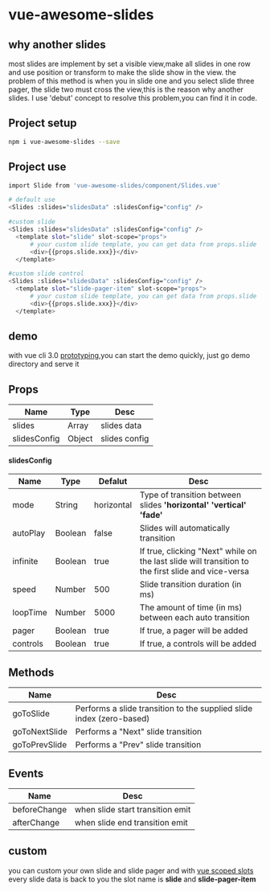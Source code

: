 # vue-awesome-slides

## why another slides
most slides are implement by set a visible view,make all slides in one row and use position or transform to make the slide show in the view. the problem of this method is when you in slide one and you select slide three pager, the slide two must cross the view,this is the reason why another slides. I use 'debut' concept to resolve this problem,you can find it in code.

## Project setup
``` bash
npm i vue-awesome-slides --save
```
## Project use

``` bash
import Slide from 'vue-awesome-slides/component/Slides.vue'

# default use
<Slides :slides="slidesData" :slidesConfig="config" />

#custom slide
<Slides :slides="slidesData" :slidesConfig="config" />
  <template slot="slide" slot-scope="props">
      # your custom slide template, you can get data from props.slide
      <div>{{props.slide.xxx}}</div>   
  </template>

#custom slide control
<Slides :slides="slidesData" :slidesConfig="config" />
  <template slot="slide-pager-item" slot-scope="props">
      # your custom slide template, you can get data from props.slide
      <div>{{props.slide.xxx}}</div>   
  </template>
```

## demo 
with vue cli 3.0 [prototyping](https://cli.vuejs.org/guide/prototyping.html),you can start the demo quickly, just go demo directory and serve it

## Props

| Name           | Type     | Desc          |
| ---            | -------- |-----------    |
| slides         | Array    | slides data   |
| slidesConfig   | Object   | slides config |


#### slidesConfig

| Name           | Type     | Defalut          | Desc          |
| ---            | -------- |-----------    | ---- |
| mode   | String  | horizontal   | Type of transition between slides **'horizontal' 'vertical' 'fade'**|
| autoPlay        | Boolean  | false   | Slides will automatically transition |
| infinite        | Boolean  | true   | If true, clicking "Next" while on the last slide will transition to the first slide and vice-versa |
| speed | Number | 500 | Slide transition duration (in ms)|
| loopTime | Number | 5000 | The amount of time (in ms) between each auto transition|
| pager        | Boolean  | true   | If true, a pager will be added |
| controls        | Boolean  | true   | If true, a controls will be added |

## Methods
| Name           | Desc          |
| ---            |-----------    |
| goToSlide         | Performs a slide transition to the supplied slide index (zero-based)   |
| goToNextSlide   | Performs a "Next" slide transition |
| goToPrevSlide   | Performs a "Prev" slide transition |

## Events
| Name           | Desc          |
| ---            |-----------    |
| beforeChange         | when slide start transition emit   |
| afterChange   |  when slide end transition emit |


## custom 

you can custom your own slide and slide pager and with [vue scoped slots](https://vuejs.org/v2/guide/components-slots.html#Scoped-Slots) every slide data is back to you the slot name is **slide** and **slide-pager-item** 
